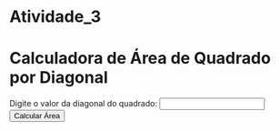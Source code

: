 # Atividade_3
<!DOCTYPE html>
<html>
<head>
  <title>Calculadora de Área de Quadrado por Diagonal</title>
</head>
<body>
  <h1>Calculadora de Área de Quadrado por Diagonal</h1>
  <label for="diagonal">Digite o valor da diagonal do quadrado:</label>
  <input type="number" id="diagonal" />
  <br />
  <button onclick="calcularArea()">Calcular Área</button>
  <br />
  <p id="resultado"></p>

  <script>
    function calcularArea() {
      // Obtém o valor digitado pelo usuário
      var diagonal = parseFloat(document.getElementById('diagonal').value);

      // Calcula o lado do quadrado
      var lado = diagonal / Math.sqrt(2);

      // Calcula a área do quadrado (lado * lado)
      var area = lado * lado;

      // Exibe o resultado da área
      var resultadoElement = document.getElementById('resultado');
      resultadoElement.innerHTML = 'A área do quadrado é: ' + area;
    }
  </script>
</body>
</html>
